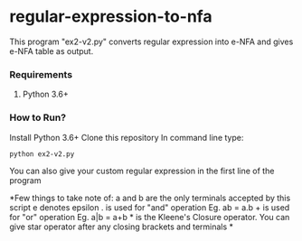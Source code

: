 # regular-expression-to-nfa

This program "ex2-v2.py" converts regular expression into e-NFA and gives e-NFA table as output.

### Requirements
1. Python 3.6+

### How to Run?
Install Python 3.6+
Clone this repository
In command line type:
```
python ex2-v2.py
```

You can also give your custom regular expression in the first line of the program

*Few things to take note of:
    a and b are the only terminals accepted by this script
    e denotes epsilon
    . is used for "and" operation Eg. ab = a.b
    + is used for "or" operation Eg. a|b = a+b
    * is the Kleene's Closure operator. You can give star operator after any closing brackets and terminals *

